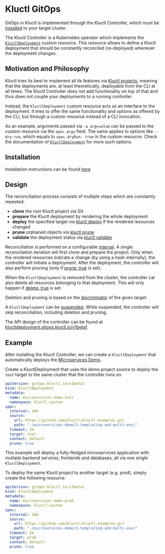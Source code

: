 <!-- This comment is uncommented when auto-synced to www-kluctl.io

---
title: "Kluctl GitOps"
linkTitle: "Kluctl GitOps"
description: "Kluctl Controller documentation."
weight: 20
---
-->

# Kluctl GitOps

GitOps in Kluctl is implemented through the Kluctl Controller, which must be [installed](./installation.md)
to your target cluster.

The Kluctl Controller is a Kubernetes operator which implements the [`KluctlDeployment`](spec/v1beta1/kluctldeployment.md#kluctldeployment)
custom resource. This resource allows to define a Kluctl deployment that should be constantly reconciled (re-deployed)
whenever the deployment changes.

## Motivation and Philosophy

Kluctl tries its best to implement all its features via [Kluctl projects](../kluctl/kluctl-project/README.md), meaning that
the deployments are, at least theoretically, deployable from the CLI at all times. The Kluctl Controller does not
add functionality on top of that and thus does not couple your deployments to a running controller.

Instead, the `KluctlDeployment` custom resource acts as an interface to the deployment. It tries to offer the same
functionality and options as offered by the CLI, but through a custom resource instead of a CLI invocation.

As an example, arguments passed via `-a arg=value` can be passed to the custom resource via the `spec.args` field.
The same applies to options like `--dry-run`, which equals to `spec.dryRun: true` in the custom resource. Check the
documentation of [`KluctlDeployment`](spec/v1beta1/kluctldeployment.md#spec-fields) for more such options.

## Installation

Installation instructions can be found [here](./installation.md)

## Design

The reconciliation process consists of multiple steps which are constantly repeated:

- **clone** the root Kluctl project via Git
- **prepare** the Kluctl deployment by rendering the whole deployment
- **deploy** the specified target via [kluctl deploy](../kluctl/commands/deploy.md) if the rendered resources changed
- **prune** orphaned objects via [kluctl prune](../kluctl/commands/prune.md)
- **validate** the deployment status via [kluctl validate](../kluctl/commands/validate.md)

Reconciliation is performed on a configurable [interval](spec/v1beta1/kluctldeployment.md#interval). A single
reconciliation iteration will first clone and prepare the project. Only when the rendered resources indicate a change
(by using a hash internally), the controller will initiate a deployment. After the deployment, the controller will
also perform pruning (only if [prune: true](spec/v1beta1/kluctldeployment.md#prune) is set).

When the `KluctlDeployment` is removed from the cluster, the controller cal also delete all resources belonging to
that deployment. This will only happen if [delete: true](spec/v1beta1/kluctldeployment.md#delete) is set.

Deletion and pruning is based on the [discriminator](../kluctl/kluctl-project/README.md#discriminator) of the given target.

A `KluctlDeployment` can be [suspended](spec/v1beta1/kluctldeployment.md#suspend). While suspended, the controller
will skip reconciliation, including deletion and pruning.

The API design of the controller can be found at [kluctldeployment.gitops.kluctl.io/v1beta1](spec/v1beta1/README.md).

## Example

After installing the Kluctl Controller, we can create a `KluctlDeployment` that automatically deploys the
[Microservices Demo](https://kluctl.io/docs/guides/tutorials/microservices-demo/3-templating-and-multi-env/).

Create a KluctlDeployment that uses the demo project source to deploy the `test` target to the same cluster that the
controller runs on.

```yaml
apiVersion: gitops.kluctl.io/v1beta1
kind: KluctlDeployment
metadata:
  name: microservices-demo-test
  namespace: kluctl-system
spec:
  interval: 10m
  source:
    url: https://github.com/kluctl/kluctl-examples.git
    path: "./microservices-demo/3-templating-and-multi-env/"
  timeout: 2m
  target: test
  context: default
  prune: true
```

This example will deploy a fully-fledged microservices application with multiple backend services, frontends and
databases, all via one single `KluctlDeployment`.

To deploy the same Kluctl project to another target (e.g. prod), simply create the following resource.

```yaml
apiVersion: gitops.kluctl.io/v1beta1
kind: KluctlDeployment
metadata:
  name: microservices-demo-prod
  namespace: kluctl-system
spec:
  interval: 10m
  source:
    url: https://github.com/kluctl/kluctl-examples.git
    path: "./microservices-demo/3-templating-and-multi-env/"
  timeout: 2m
  target: prod
  context: default
  prune: true
```
